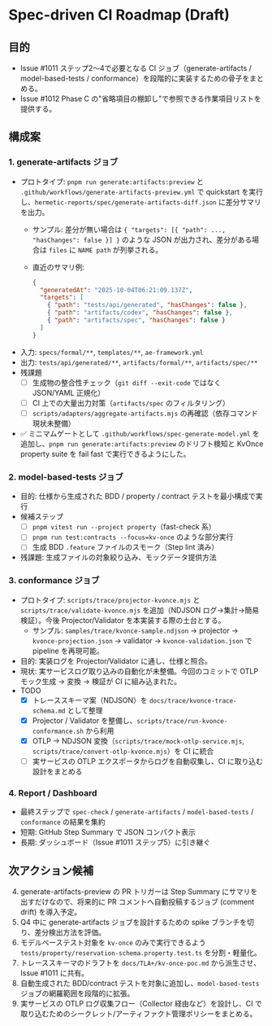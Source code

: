 # Spec-driven CI Roadmap (Draft)

## 目的
- Issue #1011 ステップ2〜4で必要となる CI ジョブ（generate-artifacts / model-based-tests / conformance）を段階的に実装するための骨子をまとめる。
- Issue #1012 Phase C の"省略項目の棚卸し"で参照できる作業項目リストを提供する。

## 構成案

### 1. generate-artifacts ジョブ
- プロトタイプ: `pnpm run generate:artifacts:preview` と `.github/workflows/generate-artifacts-preview.yml` で quickstart を実行し、`hermetic-reports/spec/generate-artifacts-diff.json` に差分サマリを出力。
  - サンプル: 差分が無い場合は `{ "targets": [{ "path": ..., "hasChanges": false }] }` のような JSON が出力され、差分がある場合は `files` に `NAME	path` が列挙される。
  - 直近のサマリ例:

    ```json
    {
      "generatedAt": "2025-10-04T06:21:09.137Z",
      "targets": [
        { "path": "tests/api/generated", "hasChanges": false },
        { "path": "artifacts/codex", "hasChanges": false },
        { "path": "artifacts/spec", "hasChanges": false }
      ]
    }
    ```
- 入力: `specs/formal/**`, `templates/**`, `ae-framework.yml`
- 出力: `tests/api/generated/**`, `artifacts/formal/**`, `artifacts/spec/**`
- 残課題
  - [ ] 生成物の整合性チェック（`git diff --exit-code` ではなく JSON/YAML 正規化）
  - [ ] CI 上での大量出力対策（`artifacts/spec` のフィルタリング）
  - [ ] `scripts/adapters/aggregate-artifacts.mjs` の再確認（依存コマンド現状未整備）

- ✅ ミニマムゲートとして `.github/workflows/spec-generate-model.yml` を追加し、`pnpm run generate:artifacts:preview` のドリフト検知と KvOnce property suite を fail fast で実行できるようにした。

### 2. model-based-tests ジョブ
- 目的: 仕様から生成された BDD / property / contract テストを最小構成で実行
- 候補ステップ
  - [ ] `pnpm vitest run --project property`（fast-check 系）
  - [ ] `pnpm run test:contracts --focus=kv-once` のような部分実行
  - [ ] 生成 BDD `.feature` ファイルのスモーク（Step lint 済み）
- 残課題: 生成ファイルの対象絞り込み、モックデータ提供方法

### 3. conformance ジョブ
- プロトタイプ: `scripts/trace/projector-kvonce.mjs` と `scripts/trace/validate-kvonce.mjs` を追加（NDJSON ログ→集計→簡易検証）。今後 Projector/Validator を本実装する際の土台とする。
  - サンプル: `samples/trace/kvonce-sample.ndjson` → projector → `kvonce-projection.json` → validator → `kvonce-validation.json` で pipeline を再現可能。
- 目的: 実装ログを Projector/Validator に通し、仕様と照合。
- 現状: 実サービスログ取り込みの自動化が未整備。今回のコミットで OTLP モック生成 → 変換 → 検証が CI に組み込まれた。
- TODO
  - [x] トレーススキーマ案（NDJSON）を `docs/trace/kvonce-trace-schema.md` として整理
  - [x] Projector / Validator を整備し、`scripts/trace/run-kvonce-conformance.sh` から利用
  - [x] OTLP → NDJSON 変換（`scripts/trace/mock-otlp-service.mjs`, `scripts/trace/convert-otlp-kvonce.mjs`）を CI に統合
  - [ ] 実サービスの OTLP エクスポータからログを自動収集し、CI に取り込む設計をまとめる

### 4. Report / Dashboard
- 最終ステップで `spec-check` / `generate-artifacts` / `model-based-tests` / `conformance` の結果を集約
- 短期: GitHub Step Summary で JSON コンパクト表示
- 長期: ダッシュボード（Issue #1011 ステップ5）に引き継ぐ

## 次アクション候補
4. generate-artifacts-preview の PR トリガーは Step Summary にサマリを出すだけなので、将来的に PR コメントへ自動投稿するジョブ (comment drift) を導入予定。
1. Q4 中に generate-artifacts ジョブを設計するための spike ブランチを切り、差分検出方法を評価。
2. モデルベーステスト対象を `kv-once` のみで実行できるよう `tests/property/reservation-schema.property.test.ts` を分割・軽量化。
3. トレーススキーマのドラフトを `docs/TLA+/kv-once-poc.md` から派生させ、Issue #1011 に共有。
5. 自動生成された BDD/contract テストを対象に追加し、`model-based-tests` ジョブの網羅範囲を段階的に拡張。
6. 実サービスの OTLP ログ収集フロー（Collector 経由など）を設計し、CI で取り込むためのシークレット/アーティファクト管理ポリシーをまとめる。
